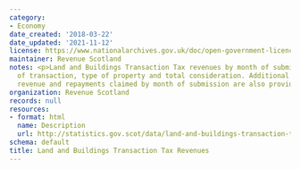 ```yaml
---
category:
- Economy
date_created: '2018-03-22'
date_updated: '2021-11-12'
license: https://www.nationalarchives.gov.uk/doc/open-government-licence/version/3/
maintainer: Revenue Scotland
notes: <p>Land and Buildings Transaction Tax revenues by month of submission, type
  of transaction, type of property and total consideration. Additional Dwelling Supplement
  revenue and repayments claimed by month of submission are also provided.</p>
organization: Revenue Scotland
records: null
resources:
- format: html
  name: Description
  url: http://statistics.gov.scot/data/land-and-buildings-transaction-tax-revenues
schema: default
title: Land and Buildings Transaction Tax Revenues
---
```

